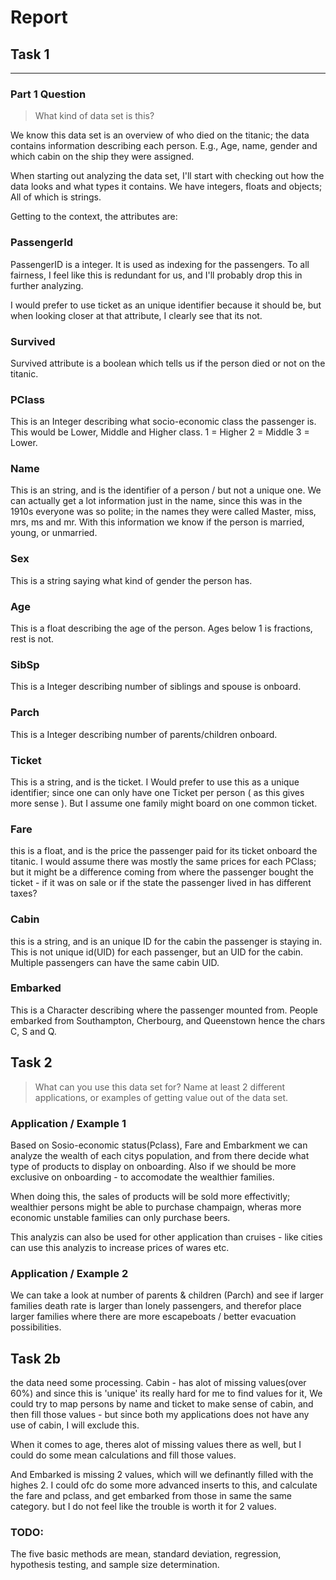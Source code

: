 # Report

## Task 1

---

### Part 1 Question

> What kind of data set is this?

We know this data set is an overview of who died on the titanic; the data contains information describing each person. E.g., Age, name, gender and which cabin on the ship they were assigned.

When starting out analyzing the data set, I'll start with checking out how the data looks and what types it contains. We have integers, floats and objects; All of which is strings.

Getting to the context, the attributes are:

### PassengerId

PassengerID is a integer. It is used as indexing for the passengers. To all fairness, I feel like this is redundant for us, and I'll probably drop this in further analyzing.

I would prefer to use ticket as an unique identifier because it should be, but when looking closer at that attribute, I clearly see that its not.

### Survived

Survived attribute is a boolean which tells us if the person died or not on the titanic.

### PClass

This is an Integer describing what socio-economic class the passenger is. This would be Lower, Middle and Higher class.
1 = Higher
2 = Middle
3 = Lower.

### Name

This is an string, and is the identifier of a person / but not a unique one.
We can actually get a lot information just in the name, since this was in the 1910s everyone was so polite; in the names they were called Master, miss, mrs, ms and mr. With this information we know if the person is married, young, or unmarried.

### Sex

This is a string saying what kind of gender the person has.

### Age

This is a float describing the age of the person. Ages below 1 is fractions, rest is not.

### SibSp

This is a Integer describing number of siblings and spouse is onboard.

### Parch

This is a Integer describing number of parents/children onboard.

### Ticket

This is a string, and is the ticket. I Would prefer to use this as a unique identifier; since one can only have one Ticket per person ( as this gives more sense ). But I assume one family might board on one common ticket.

### Fare

this is a float, and is the price the passenger paid for its ticket onboard the titanic.
I would assume there was mostly the same prices for each PClass; but it might be a difference coming from where the passenger bought the ticket - if it was on sale or if the state the passenger lived in has different taxes?

### Cabin

this is a string, and is an unique ID for the cabin the passenger is staying in. This is not unique id(UID) for each passenger, but an UID for the cabin. Multiple passengers can have the same cabin UID.

### Embarked

This is a Character describing where the passenger mounted from. People embarked from  Southampton, Cherbourg, and Queenstown hence the chars C, S and Q.

## Task 2

> What can you use this data set for? Name at least 2 different applications, or examples of getting value out of the data set.

### Application / Example 1

Based on Sosio-economic status(Pclass), Fare and Embarkment we can analyze the wealth of each citys population, and from there decide what type of products to display on onboarding. Also if we should be more exclusive on onboarding - to accomodate the wealthier families.

When doing this, the sales of products will be sold more effectivitly; wealthier persons might be able to purchase champaign, wheras more economic unstable families can only purchase beers.

This analyzis can also be used for other application than cruises - like cities can use this analyzis to increase prices of wares etc.

### Application / Example 2

We can take a look at number of parents & children (Parch) and see if larger families death rate is larger than lonely passengers, and therefor place larger families where there are more escapeboats / better evacuation possibilities.

## Task 2b

the data need some processing. Cabin - has alot of missing values(over 60%) and since this is 'unique' its really hard for me to find values for it, We could try to map persons by name and ticket to make sense of cabin, and then fill those values - but since both my applications does not have any use of cabin, I will exclude this.

When it comes to age, theres alot of missing values there as well, but I could do some mean calculations and fill those values.

And Embarked is missing 2 values, which will we definantly filled with the highes 2.
I could ofc do some more advanced inserts to this, and calculate the fare and pclass, and get embarked from those in same the same category. but I do not feel like the trouble is worth it for 2 values.

### TODO:
The five basic methods are mean, standard deviation, regression, hypothesis testing, and sample size determination.

